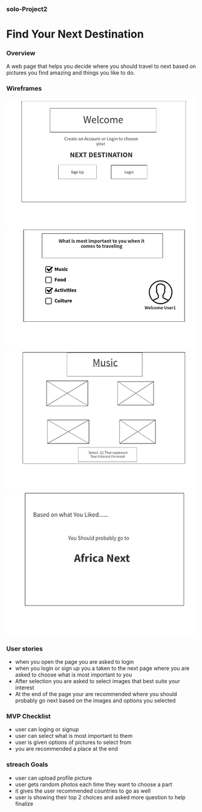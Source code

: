 ### solo-Project2

# Find Your Next Destination


### Overview
A web page that helps you decide where you should travel to next based on pictures you find amazing and things you like to do.

### Wireframes 


![page 1](images/page_1.png)
![page 2](images/Page_2.png)
![page 3](images/Page_3.png)
![page 4](images/page_4.png)


### User stories 

* when you open the page you are asked to login
* when you login or sign up you a taken to the next page where you are asked to choose what is most important to you 
* After selection you are asked to select images that best suite your interest 
* At the end of the page your are recommended where you should probably go next based on the images and options you selected 


### MVP Checklist 

* user can loging or signup 
* user can select what is most important to them
* user is given options of pictures to select from 
* you are recommended a place at the end 

### streach Goals 

* user can upload profile picture 
* user gets random photos each time they want to choose a part
* it gives the user recommended countries to go as well
* user is showing their top 2 choices and asked more question to help finalize 